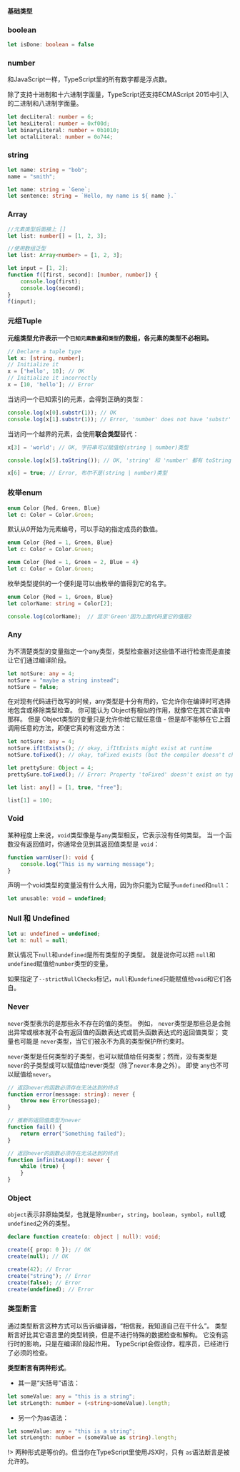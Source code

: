 #### 基础类型

### boolean
```ts
let isDone: boolean = false
```


### number
和JavaScript一样，TypeScript里的所有数字都是浮点数。

 除了支持十进制和十六进制字面量，TypeScript还支持ECMAScript 2015中引入的二进制和八进制字面量。

 ```ts
let decLiteral: number = 6;
let hexLiteral: number = 0xf00d;
let binaryLiteral: number = 0b1010;
let octalLiteral: number = 0o744;
 ```

 
 ### string
 ```ts
let name: string = "bob";
name = "smith";

let name: string = `Gene`;
let sentence: string = `Hello, my name is ${ name }.`
 ```


 ### Array
 ```ts
 //元素类型后面接上 []
let list: number[] = [1, 2, 3];

//使用数组泛型
let list: Array<number> = [1, 2, 3];
 ```

```ts
let input = [1, 2];
function f([first, second]: [number, number]) {
    console.log(first);
    console.log(second);
}
f(input);
```


 ### 元组Tuple
 **元组类型允许表示一个`已知元素数量`和`类型`的数组，各元素的类型不必相同。**

 ```ts
// Declare a tuple type
let x: [string, number];
// Initialize it
x = ['hello', 10]; // OK
// Initialize it incorrectly
x = [10, 'hello']; // Error
 ```

 当访问一个已知索引的元素，会得到正确的类型：
 ```ts
console.log(x[0].substr(1)); // OK
console.log(x[1].substr(1)); // Error, 'number' does not have 'substr'
 ```

当访问一个越界的元素，会使用**联合类型**替代：
 ```ts
x[3] = 'world'; // OK, 字符串可以赋值给(string | number)类型

console.log(x[5].toString()); // OK, 'string' 和 'number' 都有 toString

x[6] = true; // Error, 布尔不是(string | number)类型
 ```


 ### 枚举enum
 ```ts
enum Color {Red, Green, Blue}
let c: Color = Color.Green;
 ```

 默认从0开始为元素编号，可以手动的指定成员的数值。
 ```ts
enum Color {Red = 1, Green, Blue}
let c: Color = Color.Green;

enum Color {Red = 1, Green = 2, Blue = 4}
let c: Color = Color.Green;
 ```

 枚举类型提供的一个便利是可以由枚举的值得到它的名字。
 ```ts
enum Color {Red = 1, Green, Blue}
let colorName: string = Color[2];

console.log(colorName);  // 显示'Green'因为上面代码里它的值是2
 ```


 ### Any
 为不清楚类型的变量指定一个any类型，类型检查器对这些值不进行检查而是直接让它们通过编译阶段。
 ```ts
let notSure: any = 4;
notSure = "maybe a string instead";
notSure = false;
```

在对现有代码进行改写的时候，any类型是十分有用的，它允许你在编译时可选择地包含或移除类型检查。 你可能认为 Object有相似的作用，就像它在其它语言中那样。 但是 Object类型的变量只是允许你给它赋任意值 - 但是却不能够在它上面调用任意的方法，即便它真的有这些方法：
```ts
let notSure: any = 4;
notSure.ifItExists(); // okay, ifItExists might exist at runtime
notSure.toFixed(); // okay, toFixed exists (but the compiler doesn't check)

let prettySure: Object = 4;
prettySure.toFixed(); // Error: Property 'toFixed' doesn't exist on type 'Object'.
```

```ts
let list: any[] = [1, true, "free"];

list[1] = 100;
```


### Void
某种程度上来说，`void`类型像是与`any`类型相反，它表示没有任何类型。 当一个函数没有返回值时，你通常会见到其返回值类型是 `void`：
```ts
function warnUser(): void {
    console.log("This is my warning message");
}
```

声明一个void类型的变量没有什么大用，因为你只能为它赋予`undefined`和`null`：
```ts
let unusable: void = undefined;
```


### Null 和 Undefined
```ts
let u: undefined = undefined;
let n: null = null;
```

默认情况下`null`和`undefined`是所有类型的子类型。 就是说你可以把 `null`和`undefined`赋值给`number`类型的变量。

如果指定了`--strictNullChecks`标记，`null`和`undefined`只能赋值给`void`和它们各自。


### Never
`never`类型表示的是那些永不存在的值的类型。 例如， `never`类型是那些总是会抛出异常或根本就不会有返回值的函数表达式或箭头函数表达式的返回值类型； 变量也可能是 `never`类型，当它们被永不为真的类型保护所约束时。

`never`类型是任何类型的子类型，也可以赋值给任何类型；然而，没有类型是`never`的子类型或可以赋值给never类型（除了`never`本身之外）。 即使 `any`也不可以赋值给`never`。

```ts
// 返回never的函数必须存在无法达到的终点
function error(message: string): never {
    throw new Error(message);
}

// 推断的返回值类型为never
function fail() {
    return error("Something failed");
}

// 返回never的函数必须存在无法达到的终点
function infiniteLoop(): never {
    while (true) {
    }
}
```


### Object
`object`表示非原始类型，也就是除`number`，`string`，`boolean`，`symbol`，`null`或`undefined`之外的类型。

```ts
declare function create(o: object | null): void;

create({ prop: 0 }); // OK
create(null); // OK

create(42); // Error
create("string"); // Error
create(false); // Error
create(undefined); // Error
```


### 类型断言
通过类型断言这种方式可以告诉编译器，“相信我，我知道自己在干什么”。 类型断言好比其它语言里的类型转换，但是不进行特殊的数据检查和解构。 它没有运行时的影响，只是在编译阶段起作用。 TypeScript会假设你，程序员，已经进行了必须的检查。

**类型断言有两种形式**。

+ 其一是“尖括号”语法：
```ts
let someValue: any = "this is a string";
let strLength: number = (<string>someValue).length;
```

+ 另一个为as语法：
```ts
let someValue: any = "this is a string";
let strLength: number = (someValue as string).length;
```

!> 两种形式是等价的。但当你在TypeScript里使用JSX时，只有 `as`语法断言是被允许的。